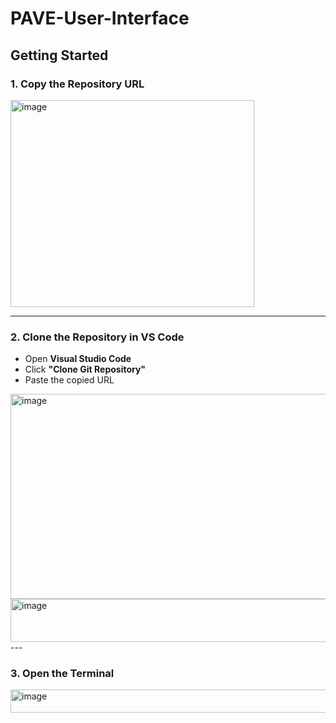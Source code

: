 # PAVE-User-Interface

## Getting Started
### 1. Copy the Repository URL
<img width="390" height="331" alt="image" src="https://github.com/user-attachments/assets/c44ad9ef-bec7-436e-a45c-acfbd9681eca" />

---

### 2. Clone the Repository in VS Code
- Open **Visual Studio Code**
- Click **"Clone Git Repository"**
- Paste the copied URL
<img width="539" height="328" alt="image" src="https://github.com/user-attachments/assets/8d60d7d3-69d7-4fba-9f7f-e6e5e4c9828b" />
<img width="607" height="69" alt="image" src="https://github.com/user-attachments/assets/84e80c39-dc95-4f71-b12c-3d1203ba0401" />
---

### 3. Open the Terminal
<img width="518" height="37" alt="image" src="https://github.com/user-attachments/assets/602280e9-5dd7-4bfc-ba78-e25296e6617f" />
